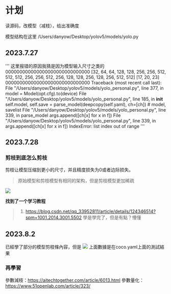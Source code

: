# 计划
读源码，改模型（减枝），给出准确度

模型结构在这里 /Users/danyow/Desktop/yolov5/models/yolo.py

## 2023.7.27
'''
这里报错的原因我猜是因为模型输入尺寸之类的
000000000000000000000000000000
[32, 64, 64, 128, 128, 256, 256, 512, 512, 512, 256, 256, 512, 256, 128, 128, 256, 128, 256, 512, 512]
[17, 20, 23]
000000000000000000000000000000
Traceback (most recent call last):
File "/Users/danyow/Desktop/yolov5/models/yolo_personal.py", line 377, in <module>
model = Model(opt.cfg).to(device)
File "/Users/danyow/Desktop/yolov5/models/yolo_personal.py", line 185, in __init__
self.model, self.save = parse_model(deepcopy(self.yaml), ch=[ch])  # model, savelist
File "/Users/danyow/Desktop/yolov5/models/yolo_personal.py", line 339, in parse_model
args.append([ch[x] for x in f])
File "/Users/danyow/Desktop/yolov5/models/yolo_personal.py", line 339, in <listcomp>
args.append([ch[x] for x in f])
IndexError: list index out of range
'''

## 2023.7.28 
### 剪枝到底怎么剪枝
剪枝让模型压缩到更小的尺寸，并且精度损失为0或者边际损失。
> 原始模型和剪枝模型有相同的架构，但是剪枝模型更加稀疏

<img src = 'https://miro.medium.com/v2/resize:fit:640/format:webp/1*0mGJU7eNWgrqU5sgk-7RoQ.png'>

**找到了一个学习教程**

> 1. https://blog.csdn.net/qq_33952811/article/details/124346514?spm=1001.2014.3001.5502
> 學是學完了，但是有點？懵懂

## 2023.8.2 
已經學了部分的模型剪枝條內容，但是
<img src = 'https://user-images.githubusercontent.com/26833433/155040763-93c22a27-347c-4e3c-847a-8094621d3f4e.png'>
上面數據是在coco.yaml上面的測試結果

### 再學習
參數減枝：https://aitechtogether.com/article/6013.html
參數量化：https://www.51openlab.com/article/323/
